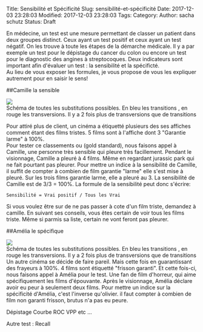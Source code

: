 Title: Sensibilité et Spécificité
Slug: sensibilité-et-spécificité
Date: 2017-12-03 23:28:03
Modified: 2017-12-03 23:28:03
Tags: 
Category: 
Author: sacha schutz
Status: Draft 

En médecine, un test est une mesure permettant de classer un patient dans deux groupes distinct. Ceux ayant un test positif et ceux ayant un test négatif. 
On les trouve à toute les étapes de la démarche médicale. Il y a par exemple un test pour le dépistage du cancer du colon ou encore un test pour le diagnostic des angines à streptocoques.
Deux indicateurs sont important afin d'évaluer un test : la sensibilité et la spécificté.    
Au lieu de vous exposer les formules, je vous propose de vous les expliquer autrement pour en saisir le sens!


##Camille la sensible 


<div class="figure">
    <img src="images/post31/sensibility_movies.png">
    <div class="legend">Schéma de toutes les substitutions possibles. En bleu les transitions , en rouge les transversions. Il y a 2 fois plus de transversions que de transitions</div>
</div>

Pour attiré plus de client, un cinéma a étiquetté plusieurs des ses affiches comment étant des films tristes. 5 films sont à l'affiche dont 3 "Garantie larme" à 100%.    
Pour tester ce classements ou (gold standard), nous faisons appel à Camille, une personne très sensible qui pleure très facillement. Pendant le visionnage, Camille a pleuré à 4 films. Même en regardant jurassic park qui ne fait pourtant pas pleurer.
Pour mettre un indice à la sensibilité de Camille, il suffit de compter à combien de film garantie "larme" elle s'est mise à pleuré. Sur les trois films garantie larme, elle a pleuré au 3. La sensibilité de Camille est de 3/3 = 100%. La formule de la sensibilité peut donc s'écrire: 

    Sensibilité = Vrai positif / Tous les Vrai 

Si vous voulez être sur de ne pas passer à cote d'un film triste, demandez à camille. En suivant ses conseils, vous êtes certain de voir tous les films triste. Même si parmis sa liste, certain ne vont feront pas pleurer.

##Amélia le spécifique   

<div class="figure">
    <img src="images/post31/specificity_movies.png">
    <div class="legend">Schéma de toutes les substitutions possibles. En bleu les transitions , en rouge les transversions. Il y a 2 fois plus de transversions que de transitions</div>
</div> 
Un autre cinéma se décide de faire pareil. Mais cette fois en guarantissant des frayeurs à 100%. 4 films sont étiquetté "frisson garanti". Et cette fois-ci, nous faisons appel à Amélia pour le test. Une fan de film d'horreur, qui aime spécifiquement les films d'épouvante.
Après le visionnage, Amélia déclare avoir eu peur à seulement deux films. 
Pour mettre un indice sur la spécificité d'Amélia, c'est l'inverse qu'olivier. il faut compter à combien de film non garanti frisson, brutus n'a pas eu peure. 





Dépistage 
Courbe ROC 
VPP etc ... 

Autre test : 
Recall 

